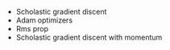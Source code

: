 - Scholastic gradient discent
- Adam optimizers
- Rms prop
- Scholastic gradient discent with momentum
